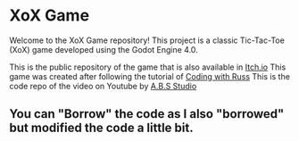 # XoX Game

Welcome to the XoX Game repository! This project is a classic Tic-Tac-Toe (XoX) game developed using the Godot Engine 4.0.

This is the public repository of the game that is also available in [Itch.io](https://studioabs.itch.io/xox-tic-tac-toe)
This game was created after following the tutorial of [Coding with Russ](https://youtu.be/w6leMEr1aGo?si=Nf3qPM6xpXZAQfRB)
This is the code repo of the video on Youtube by [A.B.S Studio]()

You can "Borrow" the code as I also "borrowed" but modified the code a little bit.
---


